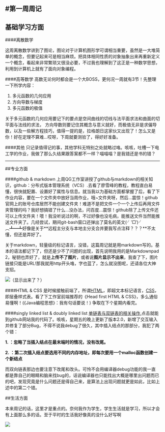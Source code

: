 #第一周周记
---
## 基础学习方面


####离散数学

这周离散数学讲到了图论，图论对于计算机图形学可谓相当重要，虽然是一大堆简单的概念，但要记起来可是相当麻烦。把具体相同性质的对象抽象出来再重新定义一个概念，看起来非常繁琐又很没必要，不过我也理解到了这正是一种数学思想，利用到计算机上就有了面向对象编程。

####高等数学
高数无论何时都会是一个大BOSS，更何况一周就有3节！先整理一下所学内容：

1.  多元函数的几何应用
2.  方向导数与梯度
3.  多元函数的极值

关于多元函数的几何应用要记下的要点是空间曲线的切线与法平面求法和曲面的切平面与法线的求法，
方向导数则要记住其概念与意义就好，而极值无非是求偏导数，以及一些解方程技巧，值得一提的是，拉格朗日这家伙又出现了！怎么又是你！好在定理不算难...哎呀，下周就要测验了，得好好准备。

####其他
只记录值得记的事，其他学科无特别之处就略过咯。咳咳，吐槽一下电工学的作业，我做了那么久结果跟答案都不一样？喵喵喵？是我错还是书的错？

***
##专业方面

####github & markdown
上周QG工作室讲授了github与markdown的相关知识，github：分布式版本管理系统（VCS）.去看了廖雪峰的教程，教程直白易懂，很快就配置、设置好了属性与信息。就当我以为基础方面都掌握了后，看了下作业内容，要在一个文件夹中放好当周作业，哦~文件夹呀，然后...震惊！github官网上的账号仓库居然不能创建文件夹！难道不是把文件一个一个上传后再用文件夹管理的吗？我好想搞错了什么...没办法，问百度...震惊！github除了上传文件还可以上传文件夹！喂！我没听说过的啊，不过好像也没毛病，能推送文件当然能推送文件夹了。几经尝试，期间git-bash窗口还弹出了莫名的英文(╯‵□′)╯︵┻━┻好像是关于**远程主分支与本地主分支合并要我写点注释？？？**不太懂，但还是弄好了。

关于markdown，轻量级的标记语言，没错，这篇周记就是用markdown写的。基本的语法都记下了，但还是少不了问题的出现，首先说明我用的是Markdownpad 2，秘钥也弄好了，就是**上传不了图片**，或者说**图片显示不出来**，我查了下，图片链接只能是URL!那我就用http开头咯，字也蓝了，怎么就没图呢，还请各位大神支招。

![](http://i.imgur.com/I8XcEtA.png)（显示出来了？）

####HTML & CSS
是时候接触前端了，所谓[HTML](http://baike.baidu.com/item/HTML?sefr=cr)，即超文本标记语言，[CSS](http://baike.baidu.com/link?url=2X7NO2nD7XMkoP5Y3UyGElp0K3Ow_8yhuGYqxsXCQBpI_C6P3cn22520AeDd_-tJePow5e6dddL0HXJ1xSd0ta)，即层叠样式表。看了下工作室前端推荐的《Head first HTML & CSS》，多么通俗易懂啊！(《Java编程思想》：我有句话要说！) 争取在下个星期内看完。

####singly linked list & doubly linked list
[单链表与双链表的相关操作](https://github.com/Kanarienvogels/Web-camp/tree/master/firstWeek),点击就能到github网站我的代码了。咳咳，星期五的晚上更新了版本2.0，新增了交互输入并修复了部分Bug，不得不说我debug了很久，其中插入结点的那部分，我犯了两个错：

**1. ：忽略了当插入结点在最末端时的情况，没有改尾。**

**2. ：第二次插入结点要选用不同的内存地址，即每次要用一个malloc函数创建一个新结点**

而双向链表那边也要注意下改尾和改头。可怜不会用编译器debug功能的我一直都是靠自己的眼睛和脑来找bug的，话说编译器也只能找出大概是哪里出问题而已的吧，发现究竟是什么问题还是得自己来，是算法上出现问题就更是如此，比如上述中的第二个错。

##生活方面

本来周记的话，这里才是重点的。奈何我作为学生，学生生活就是学习，所以才会有上面那么多的话。至于平时的生活我好像真的没什么好写啊

   ![](http://i.imgur.com/vL119uP.png)
